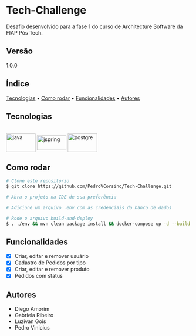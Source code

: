 # Tech-Challenge

Desafio desenvolvido para a fase 1 do curso de Architecture Software da FIAP Pós Tech.

## Versão
1.0.0

## Índice
<a href="#tecnologias">Tecnologias</a> •
<a href="#como-rodar">Como rodar</a> •
<a href="#funcionalidades">Funcionalidades</a> •
<a href="#autores">Autores</a>

## Tecnologias
<div style="display: inline_block"><br>
    <img align="center" alt="java" height="50" width="80" src="https://cdn.jsdelivr.net/gh/devicons/devicon/icons/java/java-original-wordmark.svg">    
    <img align="center" alt="jspring" height="40" width="80" src="https://cdn.jsdelivr.net/gh/devicons/devicon/icons/spring/spring-original.svg" />  
    <img align="center" alt="postgre" height="50" width="80" src="https://cdn.jsdelivr.net/gh/devicons/devicon/icons/postgresql/postgresql-original-wordmark.svg">       
</div>

## Como rodar

```bash
# Clone este repositório
$ git clone https://github.com/PedroVCorsino/Tech-Challenge.git

# Abra o projeto na IDE de sua preferência

# Adicione um arquivo .env com as credenciais do banco de dados

# Rode o arquivo build-and-deploy
$ . ./env && mvn clean package install && docker-compose up -d --build
```

## Funcionalidades
- [x] Criar, editar e remover usuário
- [x] Cadastro de Pedidos por tipo
- [x] Criar, editar e remover produto
- [x] Pedidos com status

## Autores
- Diego Amorim
- Gabriela Ribeiro
- Luzivan Gois
- Pedro Vinicius